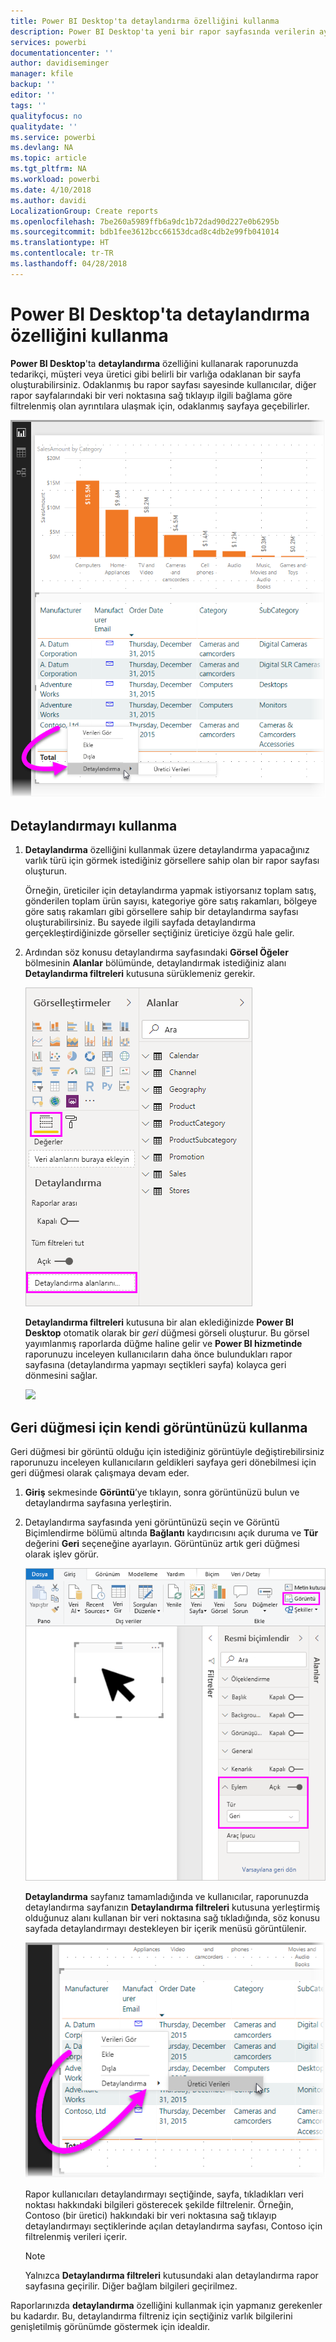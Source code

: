 ```yaml
---
title: Power BI Desktop'ta detaylandırma özelliğini kullanma
description: Power BI Desktop'ta yeni bir rapor sayfasında verilerin ayrıntılarına gitmeyi öğrenin
services: powerbi
documentationcenter: ''
author: davidiseminger
manager: kfile
backup: ''
editor: ''
tags: ''
qualityfocus: no
qualitydate: ''
ms.service: powerbi
ms.devlang: NA
ms.topic: article
ms.tgt_pltfrm: NA
ms.workload: powerbi
ms.date: 4/10/2018
ms.author: davidi
LocalizationGroup: Create reports
ms.openlocfilehash: 7be260a5989ffb6a9dc1b72dad90d227e0b6295b
ms.sourcegitcommit: bdb1fee3612bcc66153dcad8c4db2e99fb041014
ms.translationtype: HT
ms.contentlocale: tr-TR
ms.lasthandoff: 04/28/2018
---
```

# <a name="use-drillthrough-in-power-bi-desktop"></a>Power BI Desktop'ta detaylandırma özelliğini kullanma
**Power BI Desktop**'ta **detaylandırma** özelliğini kullanarak raporunuzda tedarikçi, müşteri veya üretici gibi belirli bir varlığa odaklanan bir sayfa oluşturabilirsiniz. Odaklanmış bu rapor sayfası sayesinde kullanıcılar, diğer rapor sayfalarındaki bir veri noktasına sağ tıklayıp ilgili bağlama göre filtrelenmiş olan ayrıntılara ulaşmak için, odaklanmış sayfaya geçebilirler.

![](media/desktop-drillthrough/drillthrough_01.png)

## <a name="using-drillthrough"></a>Detaylandırmayı kullanma
1. **Detaylandırma** özelliğini kullanmak üzere detaylandırma yapacağınız varlık türü için görmek istediğiniz görsellere sahip olan bir rapor sayfası oluşturun. 

    Örneğin, üreticiler için detaylandırma yapmak istiyorsanız toplam satış, gönderilen toplam ürün sayısı, kategoriye göre satış rakamları, bölgeye göre satış rakamları gibi görsellere sahip bir detaylandırma sayfası oluşturabilirsiniz. Bu sayede ilgili sayfada detaylandırma gerçekleştirdiğinizde görseller seçtiğiniz üreticiye özgü hale gelir.

2. Ardından söz konusu detaylandırma sayfasındaki **Görsel Öğeler** bölmesinin **Alanlar** bölümünde, detaylandırmak istediğiniz alanı **Detaylandırma filtreleri** kutusuna sürüklemeniz gerekir.

    ![](media/desktop-drillthrough/drillthrough_02.png)

    **Detaylandırma filtreleri** kutusuna bir alan eklediğinizde **Power BI Desktop** otomatik olarak bir *geri* düğmesi görseli oluşturur. Bu görsel yayımlanmış raporlarda düğme haline gelir ve **Power BI hizmetinde** raporunuzu inceleyen kullanıcıların daha önce bulundukları rapor sayfasına (detaylandırma yapmayı seçtikleri sayfa) kolayca geri dönmesini sağlar.

    ![](media/desktop-drillthrough/drillthrough_03.png)

## <a name="use-your-own-image-for-a-back-button"></a>Geri düğmesi için kendi görüntünüzü kullanma    
 Geri düğmesi bir görüntü olduğu için istediğiniz görüntüyle değiştirebilirsiniz raporunuzu inceleyen kullanıcıların geldikleri sayfaya geri dönebilmesi için geri düğmesi olarak çalışmaya devam eder.

1. **Giriş** sekmesinde **Görüntü**’ye tıklayın, sonra görüntünüzü bulun ve detaylandırma sayfasına yerleştirin.
2. Detaylandırma sayfasında yeni görüntünüzü seçin ve Görüntü Biçimlendirme bölümü altında **Bağlantı** kaydırıcısını açık duruma ve **Tür** değerini **Geri** seçeneğine ayarlayın. Görüntünüz artık geri düğmesi olarak işlev görür.

    ![](media/desktop-drillthrough/drillthrough_05.png)

    **Detaylandırma** sayfanız tamamladığında ve kullanıcılar, raporunuzda detaylandırma sayfanızın **Detaylandırma filtreleri** kutusuna yerleştirmiş olduğunuz alanı kullanan bir veri noktasına sağ tıkladığında, söz konusu sayfada detaylandırmayı destekleyen bir içerik menüsü görüntülenir.

    ![](media/desktop-drillthrough/drillthrough_04.png)

    Rapor kullanıcıları detaylandırmayı seçtiğinde, sayfa, tıkladıkları veri noktası hakkındaki bilgileri gösterecek şekilde filtrelenir. Örneğin, Contoso (bir üretici) hakkındaki bir veri noktasına sağ tıklayıp detaylandırmayı seçtiklerinde açılan detaylandırma sayfası, Contoso için filtrelenmiş verileri içerir.

    > [!NOTE]
    > Yalnızca **Detaylandırma filtreleri** kutusundaki alan detaylandırma rapor sayfasına geçirilir. Diğer bağlam bilgileri geçirilmez.
    > 
    > 

Raporlarınızda **detaylandırma** özelliğini kullanmak için yapmanız gerekenler bu kadardır. Bu, detaylandırma filtreniz için seçtiğiniz varlık bilgilerini genişletilmiş görünümde göstermek için idealdir.

